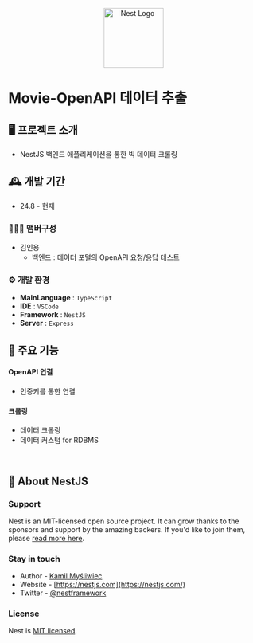 <p align="center">
  <a href="http://nestjs.com/" target="blank"><img src="https://nestjs.com/img/logo-small.svg" width="120" alt="Nest Logo" /></a>
</p>

# Movie-OpenAPI 데이터 추출



## 🖥️ 프로젝트 소개 
- NestJS 백엔드 애플리케이션을 통한 빅 데이터 크롤링


## 🕰️ 개발 기간
* 24.8 - 현재

### 🧑‍🤝‍🧑 맴버구성 
 - 김인용
   - 백엔드 : 데이터 포털의 OpenAPI 요청/응답 테스트

### ⚙️ 개발 환경 
- **MainLanguage** : `TypeScript`
- **IDE** : `VSCode`
- **Framework** : `NestJS`
- **Server** : `Express`

## 📌 주요 기능
#### OpenAPI 연결
- 인증키를 통한 연결

#### 크롤링
- 데이터 크롤링
- 데이터 커스텀 for RDBMS

<br>

## 📌 About NestJS

### Support

Nest is an MIT-licensed open source project. It can grow thanks to the sponsors and support by the amazing backers. If you'd like to join them, please [read more here](https://docs.nestjs.com/support).

### Stay in touch

- Author - [Kamil Myśliwiec](https://twitter.com/kammysliwiec)
- Website - [https://nestjs.com](https://nestjs.com/)
- Twitter - [@nestframework](https://twitter.com/nestframework)

### License

Nest is [MIT licensed](https://github.com/nestjs/nest/blob/master/LICENSE).